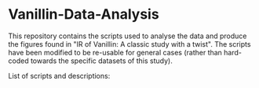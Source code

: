 # Vanillin-Data-Analysis
This repository contains the scripts used to analyse the data and produce the figures found in "IR of Vanillin: A classic study with a twist". The scripts have been modified to be re-usable for general cases (rather than hard-coded towards the specific datasets of this study).

List of scripts and descriptions:
